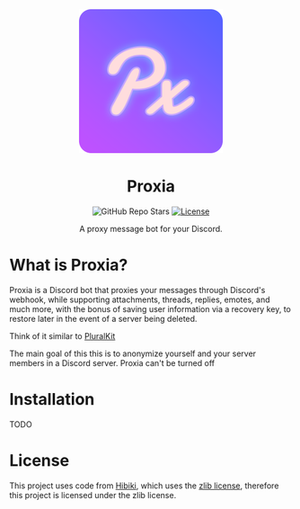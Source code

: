 <div align="center">

<img src="resources/proxia_rounded.png" alt="Logo pastel colors with a light pink in the bottom left to light purple in the top right smooth gradient, with purple stroked white text in the middle with a faint light blue glow. Created by Cloudy" width="256px">

<h1>Proxia</h1>

![GitHub Repo Stars](https://img.shields.io/github/stars/cloudytraveller/proxia?label=Stars)
[![License](https://img.shields.io/badge/license-Apache2.0-blue.svg?label=License)](/LICENSE)

A proxy message bot for your Discord.

</div>

# What is Proxia?

Proxia is a Discord bot that proxies your messages through Discord's webhook, while supporting attachments, threads, replies, emotes, and much more, with the bonus of saving user information via a recovery key, to restore later in the event of a server being deleted.

Think of it similar to [PluralKit](https://pluralkit.me/)

The main goal of this this is to anonymize yourself and your server members in a Discord server. Proxia can't be turned off

# Installation

TODO
<!-- Instruct the user how to create a bot/link a guide to create a bot, then tell them to copy the config.example.json file and rename it to config.json -->
# License

This project uses code from [Hibiki](https://github.com/sysdotini/hibiki), which uses the [zlib license](/LICENSE), therefore this project is licensed under the zlib license.
